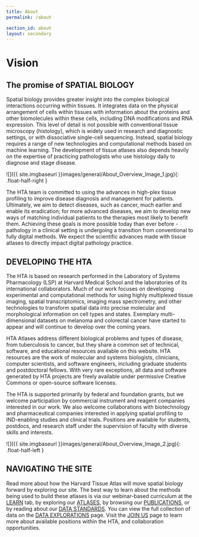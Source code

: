 ```yaml
---
title: About
permalink: /about

section_id: about
layout: secondary
---
```

# Vision
## The promise of SPATIAL BIOLOGY  

Spatial biology provides greater insight into the complex biological interactions occurring within tissues. It integrates data on the physical arrangement of cells within tissues with information about the proteins and other biomolecules within these cells, including DNA modifications and RNA expression. This level of detail is not possible with conventional tissue microscopy (histology), which is widely used in research and diagnostic settings, or with dissociative single-cell sequencing. Instead, spatial biology requires a range of new technologies and computational methods based on machine learning. The development of tissue atlases also depends heavily on the expertise of practicing pathologists who use histology daily to diagnose and stage disease.  

![]({{ site.imgbaseurl }}images/general/About_Overview_Image_1.jpg){: .float-half-right }

The HTA team is committed to using the advances in high-plex tissue profiling to improve disease diagnosis and management for patients. Ultimately, we aim to detect diseases, such as cancer, much earlier and enable its eradication; for more advanced diseases, we aim to develop new ways of matching individual patients to the therapies most likely to benefit them. Achieving these goals is more possible today than ever before - pathology in a clinical setting is undergoing a transition from conventional to fully digital methods. We expect the scientific advances made with tissue atlases to directly impact digital pathology practice.   

## DEVELOPING THE HTA

The HTA is based on research performed in the Laboratory of Systems Pharmacology (LSP) at Harvard Medical School and the laboratories of its international collaborators. Much of our work focuses on developing experimental and computational methods for using highly multiplexed tissue imaging, spatial transcriptomics, imaging mass spectrometry, and other technologies to transform spatial data into precise molecular and morphological information on cell types and states. Exemplary multi-dimensional datasets on melanoma and colorectal cancer have started to appear and will continue to develop over the coming years.

HTA Atlases address different biological problems and types of disease, from tuberculosis to cancer, but they share a common set of technical, software, and educational resources available on this website. HTA resources are the work of molecular and systems biologists, clinicians, computer scientists, and software engineers, including graduate students and postdoctoral fellows. With very rare exceptions, all data and software generated by HTA projects are freely available under permissive Creative Commons or open-source software licenses.

The HTA is supported primarily by federal and foundation grants, but we welcome participation by commercial instrument and reagent companies interested in our work. We also welcome collaborations with biotechnology and pharmaceutical companies interested in applying spatial profiling to IND-enabling studies and clinical trials. Positions are available for students, postdocs, and research staff under the supervision of faculty with diverse skills and interests.

![]({{ site.imgbaseurl }}images/general/About_Overview_Image_2.jpg){: .float-half-left }
## NAVIGATING THE SITE
Read more about how the Harvard Tissue Atlas will move spatial biology forward by exploring our site. The best way to learn about the methods being used to build these atlases is via our webinar-based curriculum at the [LEARN](/curriculum) tab, by exploring our [ATLASES](https://www.tissue-atlas.org/atlases), by browsing our [PUBLICATIONS](/publications), or by reading about our [DATA STANDARDS](/data-standards). You can view the full collection of data on the [DATA EXPLORATIONS](/data-explorations) page. Visit the [JOIN US](/join-us) page to learn more about available positions within the HTA, and collaboration opportunities.
